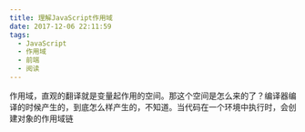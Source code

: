 ```yaml
---
title: 理解JavaScript作用域
date: 2017-12-06 22:11:59
tags:
  - JavaScript
  - 作用域
  - 前端
  - 阅读
---
```

作用域，直观的翻译就是变量起作用的空间。那这个空间是怎么来的了？编译器编译的时候产生的，到底怎么样产生的，不知道。当代码在一个环境中执行时，会创建对象的作用域链